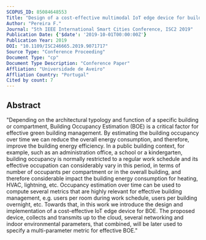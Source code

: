 ```yaml
---
SCOPUS_ID: 85084648553
Title: "Design of a cost-effective multimodal IoT edge device for building occupancy estimation"
Author: "Pereira F."
Journal: "5th IEEE International Smart Cities Conference, ISC2 2019"
Publication Date: {'$date': '2019-10-01T00:00:00Z'}
Publication Year: 2019
DOI: "10.1109/ISC246665.2019.9071717"
Source Type: "Conference Proceeding"
Document Type: "cp"
Document Type Description: "Conference Paper"
Affliation: "Universidade de Aveiro"
Affliation Country: "Portugal"
Cited by count: 7
---
```


## Abstract
"Depending on the architectural typology and function of a specific building or compartment, Building Occupancy Estimation (BOE) is a critical factor for effective green building management. By estimating the building occupancy over time we can reduce the overall energy consumption, and therefore, improve the building energy efficiency. In a public building context, for example, such as an administration office, a school or a kindergarten, building occupancy is normally restricted to a regular work schedule and its effective occupation can considerably vary in this period, in terms of number of occupants per compartment or in the overall building, and therefore considerable impact the building energy consumption for heating, HVAC, lightning, etc. Occupancy estimation over time can be used to compute several metrics that are highly relevant for effective building management, e.g. users per room during work schedule, users per building overnight, etc. Towards that, in this work we introduce the design and implementation of a cost-effective IoT edge device for BOE. The proposed device, collects and transmits up to the cloud, several networking and indoor environmental parameters, that combined, will be later used to specify a multi-parameter metric for effective BOE."
